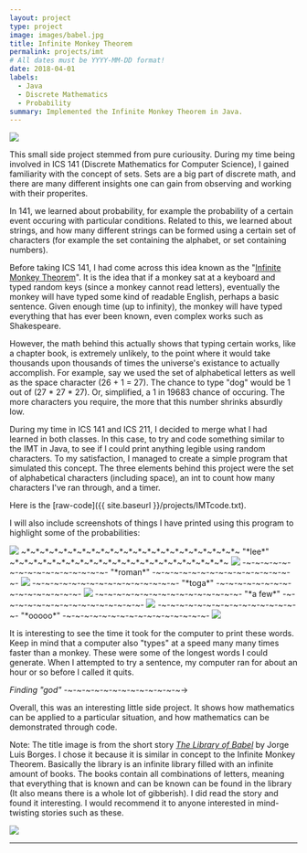 ```yaml
---
layout: project
type: project
image: images/babel.jpg
title: Infinite Monkey Theorem
permalink: projects/imt
# All dates must be YYYY-MM-DD format!
date: 2018-04-01
labels:
  - Java
  - Discrete Mathematics
  - Probability
summary: Implemented the Infinite Monkey Theorem in Java.
---
```


<img class="ui medium right floated rounded image" src="../images/monkey.jpg">

This small side project stemmed from pure curiousity. During my time being involved in ICS 141 (Discrete Mathematics for Computer Science), I gained familiarity with the concept of sets. Sets are a big part of discrete math, and there are many different insights one can gain from observing and working with their properites. 

In 141, we learned about probability, for example the probability of a certain event occuring with particular conditions. Related to this, we learned about strings, and how many different strings can be formed using a certain set of characters (for example the set containing the alphabet, or set containing numbers). 

Before taking ICS 141, I had come across this idea known as the "[Infinite Monkey Theorem](https://en.wikipedia.org/wiki/Infinite_monkey_theorem)". It is the idea that if a monkey sat at a keyboard and typed random keys (since a monkey cannot read letters), eventually the monkey will have typed some kind of readable English, perhaps a basic sentence. Given enough time (up to infinity), the monkey will have typed everything that has ever been known, even complex works such as Shakespeare. 

However, the math behind this actually shows that typing certain works, like a chapter book, is extremely unlikely, to the point where it would take thousands upon thousands of times the universe's existance to actually accomplish. For example, say we used the set of alphabetical letters as well as the space character (26 + 1 = 27). The chance to type "dog" would be 1 out of (27 * 27 * 27). Or, simplified, a 1 in 19683 chance of occuring. The more characters you require, the more that this number shrinks absurdly low. 

During my time in ICS 141 and ICS 211, I decided to merge what I had learned in both classes. In this case, to try and code something similar to the IMT in Java, to see if I could print anything legible using random characters. To my satisfaction, I managed to create a simple program that simulated this concept. The three elements behind this project were the set of alphabetical characters (including space), an int to count how many characters I've ran through, and a timer.

Here is the [raw-code]({{ site.baseurl }}/projects/IMTcode.txt).

I will also include screenshots of things I have printed using this program to highlight some of the probabilities:


  <img class="ui image" src="../images/lee.png">
  ~*~*~*~*~*~*~*~*~*~*~*~*~*~*~*~*~*~*~*~*~*~*~*~ "*lee*" ~*~*~*~*~*~*~*~*~*~*~*~*~*~*~*~*~*~*~*~*~*~*~*~
  
  <img class="ui image" src="../images/roman.png">
  -~-~-~-~-~-~-~-~-~-~-~-~-~-~-~-~- "*roman*" -~-~-~-~-~-~-~-~-~-~-~-~-~-~-~-~-
  
  <img class="ui image" src="../images/toga.png">
  -~-~-~-~-~-~-~-~-~-~-~-~-~-~-~-~- "*toga*" -~-~-~-~-~-~-~-~-~-~-~-~-~-~-~-~-
  
  <img class="ui image" src="../images/a few.png">
  -~-~-~-~-~-~-~-~-~-~-~-~-~-~-~-~- "*a few*" -~-~-~-~-~-~-~-~-~-~-~-~-~-~-~-~-
  
  <img class="ui image" src="../images/ooooo.png">
  -~-~-~-~-~-~-~-~-~-~-~-~-~-~-~-~- "*ooooo*" -~-~-~-~-~-~-~-~-~-~-~-~-~-~-~-~-
  
  
<img class="ui medium right floated rounded image" src="../images/godsearch.gif">


It is interesting to see the time it took for the computer to print these words. Keep in mind that a computer also "types" at a speed many many times faster than a monkey. These were some of the longest words I could generate. When I attempted to try a sentence, my computer ran for about an hour or so before I called it quits. 

*Finding "god"* -~-~-~-~-~-~-~-~-~-~-~-~-~->

Overall, this was an interesting little side project. It shows how mathematics can be applied to a particular situation, and how mathematics can be demonstrated through code.

Note: The title image is from the short story *[The Library of Babel](https://maskofreason.files.wordpress.com/2011/02/the-library-of-babel-by-jorge-luis-borges.pdf)* by Jorge Luis Borges. I chose it because it is similar in concept to the Infinite Monkey Theorem. Basically the library is an infinite library filled with an infinite amount of books. The books contain all combinations of letters, meaning that everything that is known and can be known can be found in the library (It also means there is a whole lot of gibberish). I did read the story and found it interesting. I would recommend it to anyone interested in mind-twisting stories such as these.


<img class="ui floated rounded image" src="../images/library.jpg">
 

_____________________________________________________________________________________






